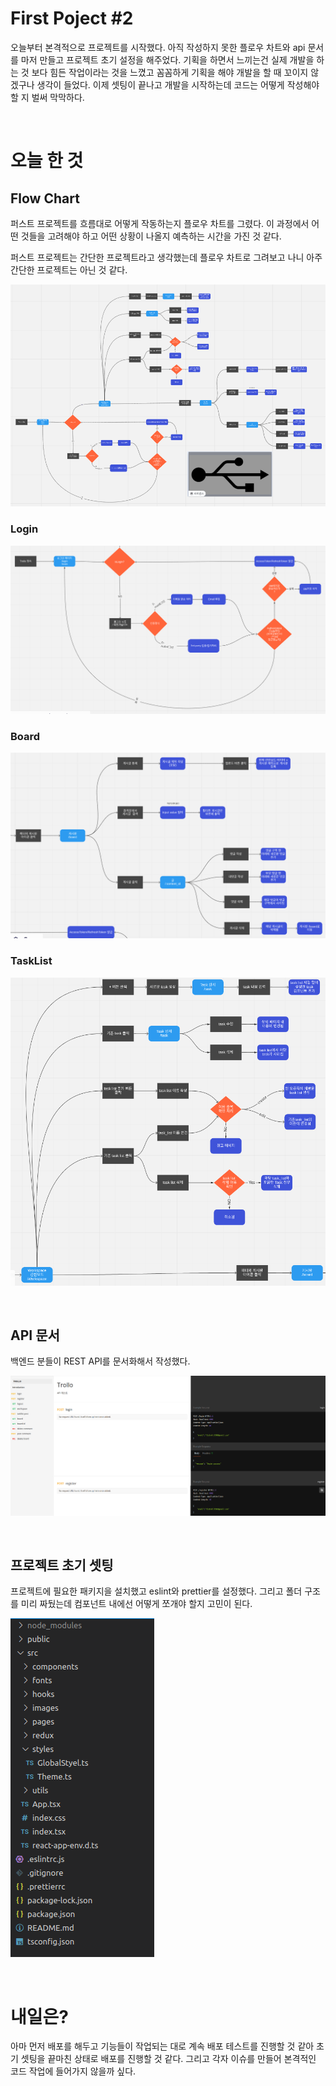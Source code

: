 # First Poject #2

오늘부터 본격적으로 프로젝트를 시작했다. 아직 작성하지 못한 플로우 차트와 api 문서를 마저 만들고 프로젝트 초기 설정을 해주었다. 기획을 하면서 느끼는건 실제 개발을 하는 것 보다 힘든 작업이라는 것을 느꼈고 꼼꼼하게 기획을 해야 개발을 할 때 꼬이지 않겠구나 생각이 들었다. 이제 셋팅이 끝나고 개발을 시작하는데 코드는 어떻게 작성해야 할 지 벌써 막막하다.

<br />
 
# 오늘 한 것

## Flow Chart

퍼스트 프로젝트를 흐름대로 어떻게 작동하는지 플로우 차트를 그렸다. 이 과정에서 어떤 것들을 고려해야 하고 어떤 상황이 나올지 예측하는 시간을 가진 것 같다.

퍼스트 프로젝트는 간단한 프로젝트라고 생각했는데 플로우 차트로 그려보고 나니 아주 간단한 프로젝트는 아닌 것 같다.

![](./image/First_2_1.png)
<br />

### Login

![](./image/First_2_2.png)

### Board

![](./image/First_2_3.png)

### TaskList

![](./image/First_2_4.png)

<br />
 
## API 문서

백엔드 분들이 REST API를 문서화해서 작성했다.

![](./image/First_2_5.png)

<br />
 
## 프로젝트 초기 셋팅

프로젝트에 필요한 패키지을 설치했고 eslint와 prettier를 설정했다. 그리고 폴더 구조를 미리 짜뒀는데 컴포넌트 내에선 어떻게 쪼개야 할지 고민이 된다.

![](./image/First_2_6.png)

<br />
 
# 내일은?

아마 먼저 배포를 해두고 기능들이 작업되는 대로 계속 배포 테스트를 진행할 것 같아 초기 셋팅을 끝마친 상태로 배포를 진행할 것 같다. 그리고 각자 이슈를 만들어 본격적인 코드 작업에 들어가지 않을까 싶다.

